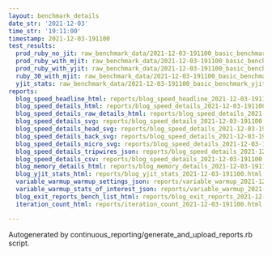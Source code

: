 ```yaml
---
layout: benchmark_details
date_str: '2021-12-03'
time_str: '19:11:00'
timestamp: 2021-12-03-191100
test_results:
  prod_ruby_no_jit: raw_benchmark_data/2021-12-03-191100_basic_benchmark_prod_ruby_no_jit.json
  prod_ruby_with_mjit: raw_benchmark_data/2021-12-03-191100_basic_benchmark_prod_ruby_with_mjit.json
  prod_ruby_with_yjit: raw_benchmark_data/2021-12-03-191100_basic_benchmark_prod_ruby_with_yjit.json
  ruby_30_with_mjit: raw_benchmark_data/2021-12-03-191100_basic_benchmark_ruby_30_with_mjit.json
  yjit_stats: raw_benchmark_data/2021-12-03-191100_basic_benchmark_yjit_stats.json
reports:
  blog_speed_headline_html: reports/blog_speed_headline_2021-12-03-191100.html
  blog_speed_details_html: reports/blog_speed_details_2021-12-03-191100.html
  blog_speed_details_raw_details_html: reports/blog_speed_details_2021-12-03-191100.raw_details.html
  blog_speed_details_svg: reports/blog_speed_details_2021-12-03-191100.svg
  blog_speed_details_head_svg: reports/blog_speed_details_2021-12-03-191100.head.svg
  blog_speed_details_back_svg: reports/blog_speed_details_2021-12-03-191100.back.svg
  blog_speed_details_micro_svg: reports/blog_speed_details_2021-12-03-191100.micro.svg
  blog_speed_details_tripwires_json: reports/blog_speed_details_2021-12-03-191100.tripwires.json
  blog_speed_details_csv: reports/blog_speed_details_2021-12-03-191100.csv
  blog_memory_details_html: reports/blog_memory_details_2021-12-03-191100.html
  blog_yjit_stats_html: reports/blog_yjit_stats_2021-12-03-191100.html
  variable_warmup_warmup_settings_json: reports/variable_warmup_2021-12-03-191100.warmup_settings.json
  variable_warmup_stats_of_interest_json: reports/variable_warmup_2021-12-03-191100.stats_of_interest.json
  blog_exit_reports_bench_list_html: reports/blog_exit_reports_2021-12-03-191100.bench_list.html
  iteration_count_html: reports/iteration_count_2021-12-03-191100.html

---
```

Autogenerated by continuous_reporting/generate_and_upload_reports.rb script.
